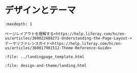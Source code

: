 # デザインとテーマ

```{toctree}
:maxdepth: 1

ページレイアウトを理解する<https://help.liferay.com/hc/en-us/articles/360022488271-Understanding-the-Page-Layout->
テーマリファレンスガイド<https://help.liferay.com/hc/en-us/articles/360017901512-Theme-Reference-Guide>
```

```{raw} html
:file: ../landingpage_template.html
```

```{raw} html
:file: design-and-theme/landing.html
```
